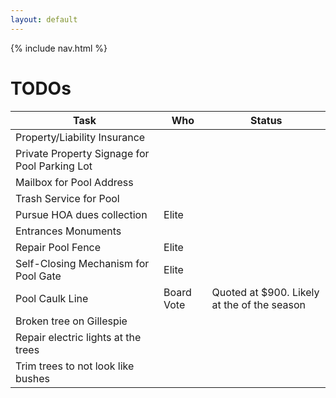```yaml
---
layout: default
---
```


{% include nav.html %}

# TODOs

| Task | Who | Status |
| ---- | --- | ------ |
| Property/Liability Insurance |
| Private Property Signage for Pool Parking Lot |
| Mailbox for Pool Address |
| Trash Service for Pool |
| Pursue HOA dues collection | Elite |
| Entrances Monuments |
| Repair Pool Fence | Elite |
| Self-Closing Mechanism for Pool Gate | Elite |
| Pool Caulk Line | Board Vote | Quoted at $900. Likely at the of the season |
| Broken tree on Gillespie |
| Repair electric lights at the trees |
| Trim trees to not look like bushes |
